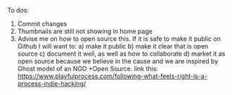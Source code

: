 To dos:
1) Commit changes
2) Thumbnails are still not showing in home page
3) Advise me on how to open source this. If it is safe to make it public on Github I will want to:
a) make it public
b) make it clear that is open source
c) document it well, as well as how to collaborate
d) market it as open source because we believe in the cause and we are inspired by Ghost model of an NGO +Open Source. link this: https://www.playfulprocess.com/following-what-feels-right-is-a-process-indie-hacking/
